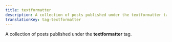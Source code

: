 ```yaml
---
title: textformatter
description: A collection of posts published under the textformatter tag.
translationKey: tag-textformatter
---
```

A collection of posts published under the **textformatter** tag.
